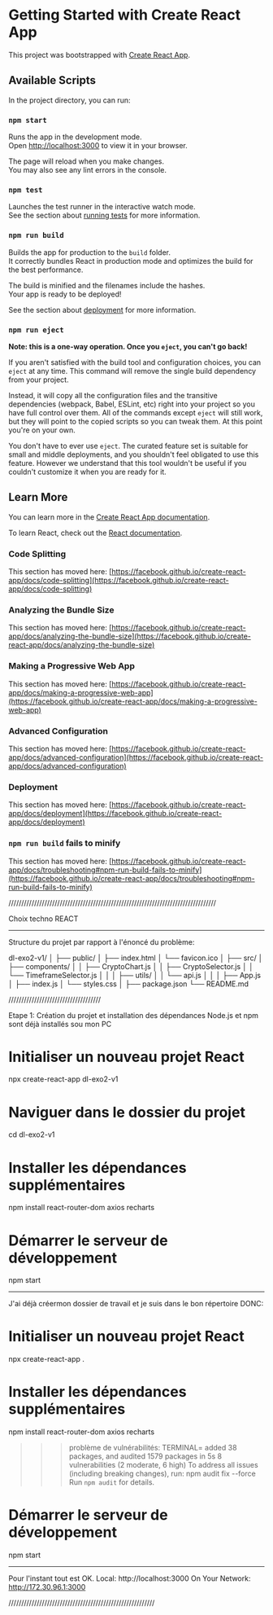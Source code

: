 # Getting Started with Create React App

This project was bootstrapped with [Create React App](https://github.com/facebook/create-react-app).

## Available Scripts

In the project directory, you can run:

### `npm start`

Runs the app in the development mode.\
Open [http://localhost:3000](http://localhost:3000) to view it in your browser.

The page will reload when you make changes.\
You may also see any lint errors in the console.

### `npm test`

Launches the test runner in the interactive watch mode.\
See the section about [running tests](https://facebook.github.io/create-react-app/docs/running-tests) for more information.

### `npm run build`

Builds the app for production to the `build` folder.\
It correctly bundles React in production mode and optimizes the build for the best performance.

The build is minified and the filenames include the hashes.\
Your app is ready to be deployed!

See the section about [deployment](https://facebook.github.io/create-react-app/docs/deployment) for more information.

### `npm run eject`

**Note: this is a one-way operation. Once you `eject`, you can't go back!**

If you aren't satisfied with the build tool and configuration choices, you can `eject` at any time. This command will remove the single build dependency from your project.

Instead, it will copy all the configuration files and the transitive dependencies (webpack, Babel, ESLint, etc) right into your project so you have full control over them. All of the commands except `eject` will still work, but they will point to the copied scripts so you can tweak them. At this point you're on your own.

You don't have to ever use `eject`. The curated feature set is suitable for small and middle deployments, and you shouldn't feel obligated to use this feature. However we understand that this tool wouldn't be useful if you couldn't customize it when you are ready for it.

## Learn More

You can learn more in the [Create React App documentation](https://facebook.github.io/create-react-app/docs/getting-started).

To learn React, check out the [React documentation](https://reactjs.org/).

### Code Splitting

This section has moved here: [https://facebook.github.io/create-react-app/docs/code-splitting](https://facebook.github.io/create-react-app/docs/code-splitting)

### Analyzing the Bundle Size

This section has moved here: [https://facebook.github.io/create-react-app/docs/analyzing-the-bundle-size](https://facebook.github.io/create-react-app/docs/analyzing-the-bundle-size)

### Making a Progressive Web App

This section has moved here: [https://facebook.github.io/create-react-app/docs/making-a-progressive-web-app](https://facebook.github.io/create-react-app/docs/making-a-progressive-web-app)

### Advanced Configuration

This section has moved here: [https://facebook.github.io/create-react-app/docs/advanced-configuration](https://facebook.github.io/create-react-app/docs/advanced-configuration)

### Deployment

This section has moved here: [https://facebook.github.io/create-react-app/docs/deployment](https://facebook.github.io/create-react-app/docs/deployment)

### `npm run build` fails to minify

This section has moved here: [https://facebook.github.io/create-react-app/docs/troubleshooting#npm-run-build-fails-to-minify](https://facebook.github.io/create-react-app/docs/troubleshooting#npm-run-build-fails-to-minify)


/////////////////////////////////////////////////////////////////////////////////

Choix techno REACT
_____________________________________________________________________
Structure du projet par rapport à l'énoncé du problème:

dl-exo2-v1/
│
├── public/
│   ├── index.html
│   └── favicon.ico
│
├── src/
│   ├── components/
│   │   ├── CryptoChart.js
│   │   ├── CryptoSelector.js
│   │   └── TimeframeSelector.js
│   │
│   ├── utils/
│   │   └── api.js
│   │
│   ├── App.js
│   ├── index.js
│   └── styles.css
│
├── package.json
└── README.md

////////////////////////////////////

Etape 1:  Création du projet et installation des dépendances
Node.js et npm sont déjà installés sou mon PC

# Initialiser un nouveau projet React
npx create-react-app dl-exo2-v1

# Naviguer dans le dossier du projet
cd dl-exo2-v1

# Installer les dépendances supplémentaires
npm install react-router-dom axios recharts

# Démarrer le serveur de développement
npm start
_______________________________________________________________________________
J'ai déjà créermon dossier de travail et je suis dans le bon répertoire DONC:

# Initialiser un nouveau projet React
npx create-react-app .

# Installer les dépendances supplémentaires
npm install react-router-dom axios recharts
>>> problème de vulnérabilités:
TERMINAL= added 38 packages, and audited 1579 packages in 5s
            8 vulnerabilities (2 moderate, 6 high)
            To address all issues (including breaking changes), run:
                npm audit fix --force
                Run `npm audit` for details.

# Démarrer le serveur de développement
npm start
__________________________________________________________________________________

Pour l'instant tout est OK. 
  Local:            http://localhost:3000
  On Your Network:  http://172.30.96.1:3000

/////////////////////////////////////////////////////////


